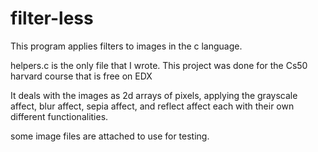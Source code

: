 # filter-less

This program applies filters to images in the c language.

helpers.c is the only file that I wrote. This project was done for the Cs50 harvard course that is free on EDX

It deals with the images as 2d arrays of pixels, applying the grayscale affect, blur affect, sepia affect, and reflect affect
each with their own different functionalities.

some image files are attached to use for testing.
